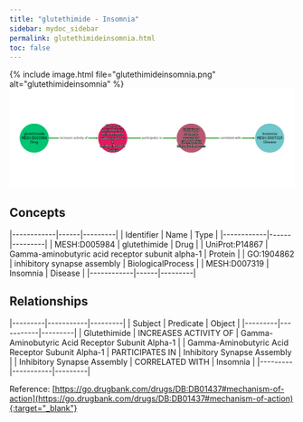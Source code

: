 ```yaml
---
title: "glutethimide - Insomnia"
sidebar: mydoc_sidebar
permalink: glutethimideinsomnia.html
toc: false 
---
```


{% include image.html file="glutethimideinsomnia.png" alt="glutethimideinsomnia" %}![Path Visualization](/images/glutethimideinsomnia.png)

## Concepts

|------------|------|---------|
| Identifier | Name | Type    |
|------------|------|---------|
| MESH:D005984 | glutethimide | Drug |
| UniProt:P14867 | Gamma-aminobutyric acid receptor subunit alpha-1 | Protein |
| GO:1904862 | inhibitory synapse assembly | BiologicalProcess |
| MESH:D007319 | Insomnia | Disease |
|------------|------|---------|

## Relationships

|---------|-----------|---------|
| Subject | Predicate | Object  |
|---------|-----------|---------|
| Glutethimide | INCREASES ACTIVITY OF | Gamma-Aminobutyric Acid Receptor Subunit Alpha-1 |
| Gamma-Aminobutyric Acid Receptor Subunit Alpha-1 | PARTICIPATES IN | Inhibitory Synapse Assembly |
| Inhibitory Synapse Assembly | CORRELATED WITH | Insomnia |
|---------|-----------|---------|

Reference: [https://go.drugbank.com/drugs/DB:DB01437#mechanism-of-action](https://go.drugbank.com/drugs/DB:DB01437#mechanism-of-action){:target="_blank"}
